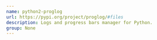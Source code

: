 ```yaml
---
name: python2-proglog
url: https://pypi.org/project/proglog/#files
description: Logs and progress bars manager for Python.
group: None
---
```


